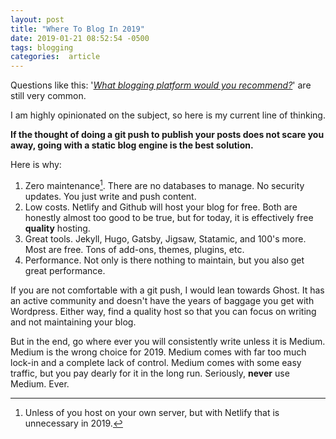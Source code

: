 ```yaml
---
layout: post
title: "Where To Blog In 2019"
date: 2019-01-21 08:52:54 -0500
tags: blogging
categories:  article
---
```


Questions like this: '_[What blogging platform would you recommend?][1]_'
are still very common.

I am highly opinionated on the subject, so here is my current line of thinking.
<!--more-->

**If the thought of doing a git push to publish your posts does not scare
you away, going with a static blog engine is the best solution.**

Here is why:

1. Zero maintenance[^1]. There are no databases to manage. No security updates. You just write and push content.
1. Low costs. Netlify and Github will host your blog for free. Both are honestly almost too good to be true, but for today, it is effectively free **quality** hosting.
1. Great tools. Jekyll, Hugo, Gatsby, Jigsaw, Statamic, and 100's more. Most are free. Tons of add-ons, themes, plugins, etc.
1. Performance. Not only is there nothing to maintain, but you also get great performance.

If you are not comfortable with a git push, I would lean towards Ghost. It has an active community and doesn't have the years of baggage you get with Wordpress. Either way, find a quality host so that you can focus on writing and not maintaining your blog.

But in the end, go where ever you will consistently write unless it is Medium. Medium is the wrong choice for 2019. Medium comes with far too much lock-in and a complete lack of control. Medium comes with some easy traffic, but you pay dearly for it in the long run. Seriously, **never** use Medium. Ever.

[1]:https://www.indiehackers.com/forum/what-blogging-platform-would-you-recommend-560853f7eb?commentId=-LWkffQeSaeZbasIrRPv

[^1]: Unless of you host on your own server, but with Netlify that is unnecessary in 2019.
